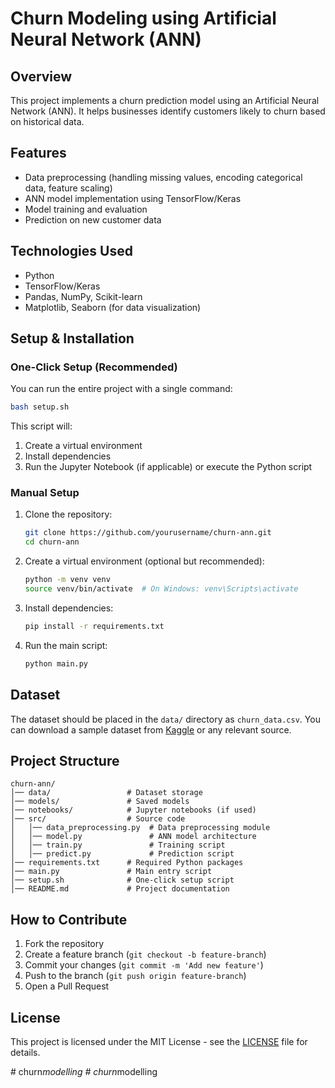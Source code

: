 # Churn Modeling using Artificial Neural Network (ANN)

## Overview
This project implements a churn prediction model using an Artificial Neural Network (ANN). It helps businesses identify customers likely to churn based on historical data.

## Features
- Data preprocessing (handling missing values, encoding categorical data, feature scaling)
- ANN model implementation using TensorFlow/Keras
- Model training and evaluation
- Prediction on new customer data

## Technologies Used
- Python
- TensorFlow/Keras
- Pandas, NumPy, Scikit-learn
- Matplotlib, Seaborn (for data visualization)

## Setup & Installation
### One-Click Setup (Recommended)
You can run the entire project with a single command:

```sh
bash setup.sh
```

This script will:
1. Create a virtual environment
2. Install dependencies
3. Run the Jupyter Notebook (if applicable) or execute the Python script

### Manual Setup
1. Clone the repository:
   ```sh
   git clone https://github.com/yourusername/churn-ann.git
   cd churn-ann
   ```
2. Create a virtual environment (optional but recommended):
   ```sh
   python -m venv venv
   source venv/bin/activate  # On Windows: venv\Scripts\activate
   ```
3. Install dependencies:
   ```sh
   pip install -r requirements.txt
   ```
4. Run the main script:
   ```sh
   python main.py
   ```

## Dataset
The dataset should be placed in the `data/` directory as `churn_data.csv`. You can download a sample dataset from [Kaggle](https://www.kaggle.com/) or any relevant source.

## Project Structure
```
churn-ann/
│── data/                 # Dataset storage
│── models/               # Saved models
│── notebooks/            # Jupyter notebooks (if used)
│── src/                  # Source code
│   │── data_preprocessing.py  # Data preprocessing module
│   │── model.py               # ANN model architecture
│   │── train.py               # Training script
│   │── predict.py             # Prediction script
│── requirements.txt      # Required Python packages
│── main.py               # Main entry script
│── setup.sh              # One-click setup script
│── README.md             # Project documentation
```

## How to Contribute
1. Fork the repository
2. Create a feature branch (`git checkout -b feature-branch`)
3. Commit your changes (`git commit -m 'Add new feature'`)
4. Push to the branch (`git push origin feature-branch`)
5. Open a Pull Request

## License
This project is licensed under the MIT License - see the [LICENSE](LICENSE) file for details.

#   c h u r n _ m o d e l l i n g  
 #   c h u r n _ m o d e l l i n g  
 